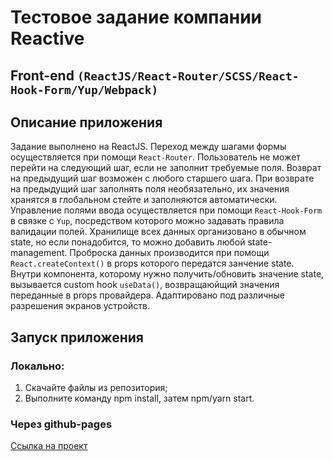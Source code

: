 # Тестовое задание компании Reactive

## Front-end `(ReactJS/React-Router/SCSS/React-Hook-Form/Yup/Webpack)`

## Описание приложения
Задание выполнено на ReactJS. Переход между шагами формы осуществляется при помощи `React-Router`.
Пользователь не может перейти на следующий шаг, если не заполнит требуемые поля. Возврат на предыдущий шаг возможен с любого старшего шага. При возврате на предыдущий шаг заполнять поля необязательно, их значения хранятся в глобальном стейте и заполняются автоматически.
Управление полями ввода осуществляется при помощи `React-Hook-Form` в связке с `Yup`, посредством которого можно задавать правила валидации полей.
Хранилище всех данных организовано в обычном state, но если понадобится, то можно добавить любой state-management. Проброска данных производится при помощи `React.createContext()` в props которого передатся занчение state. Внутри компонента, которому нужно получить/обновить значение state, вызывается custom hook `useData()`, возвращаюйщий значения переданные в props провайдера.
Адаптировано под различные разрешения экранов устройств.

## Запуск приложения
### Локально:
1. Скачайте файлы из репозитория;
2. Выполните команду npm install, затем npm/yarn start.
### Через github-pages
[Ссылка на проект](<https://vot-tot-voronov.github.io/reactive-test-task/#/>)